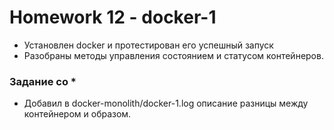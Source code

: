  # Homework 12 - docker-1
 - Установлен docker и протестирован его успешный запуск
 - Разобраны методы управления состоянием и статусом контейнеров.
 ### Задание со *
 - Добавил в docker-monolith/docker-1.log описание разницы между контейнером и образом.
